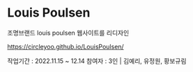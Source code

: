 # Louis Poulsen

조명브랜드 louis poulsen 웹사이트를 리디자인

https://circleyoo.github.io/LouisPoulsen/


작업기간 : 2022.11.15 ~ 12.14
참여자 : 3인 | 김예리, 유정원, 황보규림
